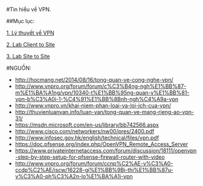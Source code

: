 #Tìn hiểu về VPN.

##Mục lục:

[1. Lý thuyết về VPN](https://github.com/hocchudong/networking-team/blob/master/DatPT/Pfsense/LAB/VPN/VPN-overview.md)

[2. Lab Client to Site](https://github.com/hocchudong/networking-team/blob/master/DatPT/Pfsense/LAB/VPN/lab_VPN_Client_to_Site.md)

[3. Lab Site to Site]()

#NGUỒN:

- http://hocmang.net/2014/08/16/tong-quan-ve-cong-nghe-vpn/
- http://www.vnpro.org/forum/forum/c%C3%B4ng-ngh%E1%BB%87-m%E1%BA%A1ng/vpn/10340-t%E1%BB%95ng-quan-v%E1%BB%81-vpn-b%C3%A0i-1-%C4%91%E1%BB%8Bnh-ngh%C4%A9a-vpn
- http://www.vnpro.vn/khai-niem-phan-loai-va-loi-ich-cua-vpn/
- http://thuvienluanvan.info/luan-van/tong-quan-ve-mang-rieng-ao-vpn-31/
- https://msdn.microsoft.com/en-us/library/bb742566.aspx
- http://www.cisco.com/networkers/nw00/pres/2400.pdf
- http://www.infosec.gov.hk/english/technical/files/vpn.pdf
- https://doc.pfsense.org/index.php/OpenVPN_Remote_Access_Server
- https://www.privateinternetaccess.com/forum/discussion/18111/openvpn-step-by-step-setup-for-pfsense-firewall-router-with-video
- http://www.vnpro.org/forum/forum/ccnp%C2%AE-v%C3%A0-ccdp%C2%AE/iscw/16228-gi%E1%BB%9Bi-thi%E1%BB%87u-v%C3%A0-ph%C3%A2n-lo%E1%BA%A1i-vpn